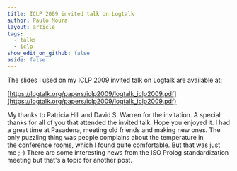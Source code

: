 ```yaml
---
title: ICLP 2009 invited talk on Logtalk
author: Paulo Moura
layout: article
tags:
  - talks
  - iclp
show_edit_on_github: false
aside: false
---
```


The slides I used on my ICLP 2009 invited talk on Logtalk are available at:

[https://logtalk.org/papers/iclp2009/logtalk_iclp2009.pdf](https://logtalk.org/papers/iclp2009/logtalk_iclp2009.pdf)

My thanks to Patricia Hill and David S. Warren for the invitation. A special thanks for all of you that attended the invited talk. Hope you enjoyed it. I had a great time at Pasadena, meeting old friends and making new ones. The only puzzling thing was people complains about the temperature in the conference rooms, which I found quite comfortable. But that was just me ;-) There are some interesting news from the ISO Prolog standardization meeting but that's a topic for another post.
